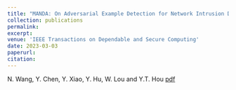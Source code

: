 ```yaml
---
title: "MANDA: On Adversarial Example Detection for Network Intrusion Detection System"
collection: publications
permalink: 
excerpt: 
venue: 'IEEE Transactions on Dependable and Secure Computing'
date: 2023-03-03
paperurl: 
citation: 
---
```

N. Wang, Y. Chen, Y. Xiao, Y. Hu, W. Lou and Y.T. Hou
[pdf](http://ning-wang1.github.io/files/manda_journal.pdf)